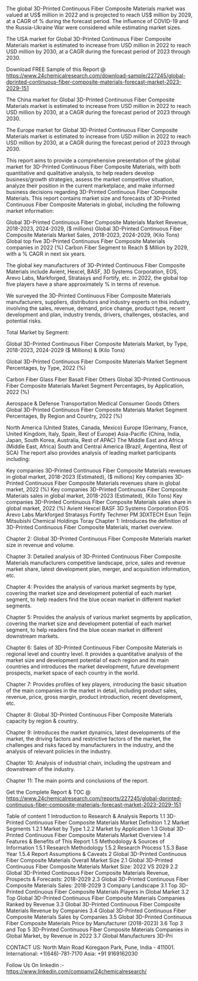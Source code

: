 The global 3D-Printed Continuous Fiber Composite Materials market was valued at US$ million in 2022 and is projected to reach US$ million by 2029, at a CAGR of % during the forecast period. The influence of COVID-19 and the Russia-Ukraine War were considered while estimating market sizes.

The USA market for Global 3D-Printed Continuous Fiber Composite Materials market is estimated to increase from USD million in 2022 to reach USD million by 2030, at a CAGR during the forecast period of 2023 through 2030.

Download FREE Sample of this Report @ https://www.24chemicalresearch.com/download-sample/227245/global-dprinted-continuous-fiber-composite-materials-forecast-market-2023-2029-151

The China market for Global 3D-Printed Continuous Fiber Composite Materials market is estimated to increase from USD million in 2022 to reach USD million by 2030, at a CAGR during the forecast period of 2023 through 2030.

The Europe market for Global 3D-Printed Continuous Fiber Composite Materials  market is estimated to increase from USD million in 2022 to reach USD million by 2030, at a CAGR during the forecast period of 2023 through 2030.

This report aims to provide a comprehensive presentation of the global market for 3D-Printed Continuous Fiber Composite Materials, with both quantitative and qualitative analysis, to help readers develop business/growth strategies, assess the market competitive situation, analyze their position in the current marketplace, and make informed business decisions regarding 3D-Printed Continuous Fiber Composite Materials. This report contains market size and forecasts of 3D-Printed Continuous Fiber Composite Materials in global, including the following market information:

Global 3D-Printed Continuous Fiber Composite Materials Market Revenue, 2018-2023, 2024-2029, ($ millions)
Global 3D-Printed Continuous Fiber Composite Materials Market Sales, 2018-2023, 2024-2029, (Kilo Tons)
Global top five 3D-Printed Continuous Fiber Composite Materials companies in 2022 (%)
Carbon Fiber Segment to Reach $ Million by 2029, with a % CAGR in next six years.

The global key manufacturers of 3D-Printed Continuous Fiber Composite Materials include Avient, Hexcel, BASF, 3D Systems Corporation, EOS, Arevo Labs, Markforged, Stratasys and Fortify, etc. in 2022, the global top five players have a share approximately % in terms of revenue.

We surveyed the 3D-Printed Continuous Fiber Composite Materials manufacturers, suppliers, distributors and industry experts on this industry, involving the sales, revenue, demand, price change, product type, recent development and plan, industry trends, drivers, challenges, obstacles, and potential risks.

Total Market by Segment:

Global 3D-Printed Continuous Fiber Composite Materials Market, by Type, 2018-2023, 2024-2029 ($ Millions) & (Kilo Tons)

Global 3D-Printed Continuous Fiber Composite Materials Market Segment Percentages, by Type, 2022 (%)

Carbon Fiber
Glass Fiber
Basalt Fiber
Others
Global 3D-Printed Continuous Fiber Composite Materials Market Segment Percentages, by Application, 2022 (%)

Aerospace & Defense
Transportation
Medical
Consumer Goods
Others
Global 3D-Printed Continuous Fiber Composite Materials Market Segment Percentages, By Region and Country, 2022 (%)

North America (United States, Canada, Mexico)
Europe (Germany, France, United Kingdom, Italy, Spain, Rest of Europe)
Asia-Pacific (China, India, Japan, South Korea, Australia, Rest of APAC)
The Middle East and Africa (Middle East, Africa)
South and Central America (Brazil, Argentina, Rest of SCA)
The report also provides analysis of leading market participants including:

Key companies 3D-Printed Continuous Fiber Composite Materials revenues in global market, 2018-2023 (Estimated), ($ millions)
Key companies 3D-Printed Continuous Fiber Composite Materials revenues share in global market, 2022 (%)
Key companies 3D-Printed Continuous Fiber Composite Materials sales in global market, 2018-2023 (Estimated), (Kilo Tons)
Key companies 3D-Printed Continuous Fiber Composite Materials sales share in global market, 2022 (%)
Avient
Hexcel
BASF
3D Systems Corporation
EOS
Arevo Labs
Markforged
Stratasys
Fortify
Techmer PM
3DXTECH
Esun
Teijin
Mitsubishi Chemical Holdings
Toray
Chapter 1: Introduces the definition of 3D-Printed Continuous Fiber Composite Materials, market overview.

Chapter 2: Global 3D-Printed Continuous Fiber Composite Materials market size in revenue and volume.

Chapter 3: Detailed analysis of 3D-Printed Continuous Fiber Composite Materials manufacturers competitive landscape, price, sales and revenue market share, latest development plan, merger, and acquisition information, etc.

Chapter 4: Provides the analysis of various market segments by type, covering the market size and development potential of each market segment, to help readers find the blue ocean market in different market segments.

Chapter 5: Provides the analysis of various market segments by application, covering the market size and development potential of each market segment, to help readers find the blue ocean market in different downstream markets.

Chapter 6: Sales of 3D-Printed Continuous Fiber Composite Materials in regional level and country level. It provides a quantitative analysis of the market size and development potential of each region and its main countries and introduces the market development, future development prospects, market space of each country in the world.

Chapter 7: Provides profiles of key players, introducing the basic situation of the main companies in the market in detail, including product sales, revenue, price, gross margin, product introduction, recent development, etc.

Chapter 8: Global 3D-Printed Continuous Fiber Composite Materials capacity by region & country.

Chapter 9: Introduces the market dynamics, latest developments of the market, the driving factors and restrictive factors of the market, the challenges and risks faced by manufacturers in the industry, and the analysis of relevant policies in the industry.

Chapter 10: Analysis of industrial chain, including the upstream and downstream of the industry.

Chapter 11: The main points and conclusions of the report.

Get the Complete Report & TOC @ https://www.24chemicalresearch.com/reports/227245/global-dprinted-continuous-fiber-composite-materials-forecast-market-2023-2029-151

Table of content
1 Introduction to Research & Analysis Reports
1.1 3D-Printed Continuous Fiber Composite Materials Market Definition
1.2 Market Segments
1.2.1 Market by Type
1.2.2 Market by Application
1.3 Global 3D-Printed Continuous Fiber Composite Materials Market Overview
1.4 Features & Benefits of This Report
1.5 Methodology & Sources of Information
1.5.1 Research Methodology
1.5.2 Research Process
1.5.3 Base Year
1.5.4 Report Assumptions & Caveats
2 Global 3D-Printed Continuous Fiber Composite Materials Overall Market Size
2.1 Global 3D-Printed Continuous Fiber Composite Materials Market Size: 2022 VS 2029
2.2 Global 3D-Printed Continuous Fiber Composite Materials Revenue, Prospects & Forecasts: 2018-2029
2.3 Global 3D-Printed Continuous Fiber Composite Materials Sales: 2018-2029
3 Company Landscape
3.1 Top 3D-Printed Continuous Fiber Composite Materials Players in Global Market
3.2 Top Global 3D-Printed Continuous Fiber Composite Materials Companies Ranked by Revenue
3.3 Global 3D-Printed Continuous Fiber Composite Materials Revenue by Companies
3.4 Global 3D-Printed Continuous Fiber Composite Materials Sales by Companies
3.5 Global 3D-Printed Continuous Fiber Composite Materials Price by Manufacturer (2018-2023)
3.6 Top 3 and Top 5 3D-Printed Continuous Fiber Composite Materials Companies in Global Market, by Revenue in 2022
3.7 Global Manufacturers 3D-Pri

CONTACT US:
North Main Road Koregaon Park, Pune, India - 411001.
International: +1(646)-781-7170
Asia: +91 9169162030

Follow Us On linkedin :- https://www.linkedin.com/company/24chemicalresearch/
